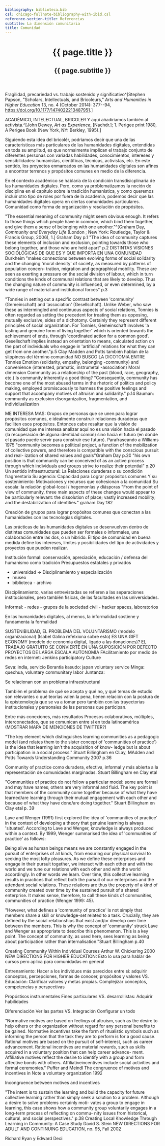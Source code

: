 ```yaml
---
bibliography: biblioteca.bib
csl: chicago-fullnote-bibliography-with-ibid.csl
reference-section-title: Referencias
subtitle: La dimensión comunitaria
title: Comunidad
---
```


<header class="chapter-headers"> <h1>{{ page.title }}</h1>
<h2>{{ page.subtitle }}</h2> </header>

Fragilidad, precariedad vs. trabajo sostenido y significativo^[Stephen Papson, "Scholars, Intellectuals, and Bricoleurs," *Arts and Humanities in Higher Education* 13, no. 4 (October 2014): 377--94, <https://doi.org/10.1177/1474022213487951>.]

ACADÉMICO, INTELECTUAL, BRICOLER Y aquí añadiríamos también al
activista.^[John Dewey, *Art as Experience*, \[Nachdr.\]; 1. Perigee print 1980, A Perigee Book (New York, NY: Berkley, 1995).]

Siguiendo esta idea del bricolér, podríamos decir que una de las
características más particulares de las humanidades digitales,
entendidas en toda su amplitud, es que normalmente implican el trabajo
conjunto de diferentes personas con variadas habilidades, conocimientos,
intereses y sensibilidades: humanistas, científicas, técnicas,
activistas, etc. En este sentido, los proyectos enmarcados en las
humanidades digitales son afines a encontrar terrenos y propósitos
comunes en medio de la diferencia.

En el contexto académico se hablaría de la condición transdisicplinaria
de las humanidades digitales. Pero, como ya problematizamos la noción de
disciplina en el capítulo sobre la tradición humanística, y como
queremos incluir otro tipo de roles por fuera de la academia, podemos
decir que las humanidades digitales opera en ciertas comunidades
particulares. Comunidad como forma de organización y resolución de
propósitos.

"The essential meaning of community might seem obvious enough. It refers
to those things which people have in common, which bind them together,
and give them a sense of belonging with one another."^[Graham Day, *Community and Everyday Life* (London ; New York: Routledge, Taylor & Francis Group, 2006), 1.] Graham Day p.1
"The idea of community captures these elements of inclusion and
exclusion, pointing towards those who belong together, and those who are
held apart" p.2 DISTINTAS VISIONES SOCIOLÓGICAS DE QUE ES Y QUE IMPORTA
EN UNA COMUNIDAD Durkheim "makes connections between evolving forms of
social solidarity and the changing 'moral density' of society, as
measured by patterns of population concen- tration, migration and
geographical mobility. These are seen as exerting a pressure on the
social division of labour, which in turn conditions the kinds of
communal relations that are likely to develop. Thus the changing nature
of community is influenced, or even determined, by a wide range of
material and institutional forces" p.3

"Tonnies in setting out a specific contrast between 'community'
(Gemeinschaft) and 'association' (Gesellschaft). Unlike Weber, who saw
these as intermingled and continuous aspects of social relations,
Tonnies is often regarded as setting the precedent for treating them as
opposing, mutually exclusive, sides of a dichotomy. Certainly they
represent different principles of social organization. For Tonnies,
Gemeinschaft involves 'a lasting and genuine form of living together'
which is oriented towards the achievement of ends, through 'coordinated
action for a common good'. Gesellschaft implies instead an orientation
to means, calculated action on the part of individuals who engage in
'artificial' relations for what they can get from one another."p.5 Clay
Madden and Potts también hablan de la slippiness del término comunidad
NO BUSCO LA DICOTOMIA ENTRE Tonnies Emotion (solidarity, empathy,
belonging -community) and convenience (interested, pramatic, instrumetal
-association) Moral dimension Community as a relationship of the past
(blood, race, geography, etc.) Is community inherently a good thing?
"Consequently, community has become one of the most abused terms in the
rhetoric of politics and policy making, employed promiscuously to
harness the positive feelings and support that accompany motives of
altruism and solidarity." p.14 Bauman: community as exclusion
disorganization, fragmentation, and individiualization

ME INTERESA MAS: Grupos de personas que se unen para lograr propósitos
comunes, e idealmente construir relaciones duraderas que faciliten esos
propósitos. Entonces cabe resaltar que la visión de comunidad que me
interesa analizar aquí no es una visión hacia el pasado (la recuperación
de alguna identidad común) sino hacia el futuro (en donde el pasado
puede servir para construir ese futuro). Parafraseando a Williams 1975
"community becomes a political project, a function of the mobilization
of collective powers, and therefore is compatible with the conscious
pursuit and real- ization of shared values and goals"Graham Day p.20
"his own position is that community can be conceived of as an active
process through which individuals and groups strive to realize their
potential" p.20 Un sentido infraestructural: La Relaciones duraderas o
su condición fragmentaria Su agencia: Capacidad para Lograr propósitos
comunes Y su sostenimiento: Motivaciones y recursos que cohesionan a la
comunidad Su escala: la relación global-local / hegemonías y diásporas
"From the point of view of community, three main aspects of these
changes would appear to be particularly relevant: the dissolution of
place; vastly increased mobility; and the destabilization of
identities." graham Day 182

Creación de grupos para lograr propósitos comunes que conectan a las
humanidades con las tecnologías digitales.

Las prácticas de las humanidades digitales se desenvuelven dentro de
distintas comunidades que pueden ser formales o informales, una
colaboración entre las dos, o un híbrido. El tipo de comunidad en buena
medida define los intereses, límites y posibilidades del tipo de
actividades y proyectos que pueden realizar.

Institución formal: conservación, apreciación, educación / defensa del
humanismo como tradición Presupuestos estatales y privados

-   universidad -> Disciplinamiento y especialización
-   museo
-   biblioteca - archivo

Disciplinamiento, varias entrevistadas se refieren a las separaciones
institucionales, pero también físicas, de las facultades en las
universidades.

Informal: - redes - grupos de la sociedad civil - hacker spaces,
laboratorios

En las humanidades digitales, al menos, la informalidad sostiene y
fundamenta la formalidad

SUSTENIBILIDAD, EL PROBLEMA DEL VOLUNTARISMO (modelo organizacional)
(Isabel Galina refelxiona sobre esto) ES UNA GIFT ECONOMY (modelo de
economia digital, ligado a las donaciones)? EL TRABAJO GRATUITO SE
CONVIERTE EN UNA SUPOSICIÓN POR DEFECTO PROYECTOS DE LARGA ESCALA
AUTONOMÍA FAcilitamiento por medio de redes en internet: Jenkins
participatory Culture

Seva: india, servicio Borantia kasudo: japan voluntary service Minga:
quechua, voluntary communitary labor Juntanza:

Se relacionan con un problema infraestructural

También el problema de qué se acepta y qué no, y qué temas de estudio
son relevantes o qué teorías valen la pena, tienen relación con la
postura de la epistemología que se va a tomar pero también con las
trayectorias institucionales y personales de las personas que
participan.

Entre más conexiones, más resultados Procesos colaborativos, múltiples,
interconectados, que se comunican entre sí en toda latinoamérica
(MOSTRAR MAPA DE MENCIONES DE TWITTER?)

"The key element which distinguishes learning communities as a pedagogic
model (and relates them to the sister concept of 'communities of
practice') is the idea that learning isn't the acquisition of know-
ledge but is about participation in a social process." Stuart Billingham
en CLay, MAdden and Potts Towards Understanding Community 2007 p.36

Community of practice como duradera, efectiva, informal y más abierta a
la representación de comunidades marginadas. Stuart Billingham en Clay
etal

"Communities of practice do not follow a particular model: some are
formal and may have names; others are very informal and fluid. The key
point is that members of the community come together because of what
they have learned/are learning through their mutual engagement with each
other and because of what they have done/are doing together." Stuart
Billingham en Clay etal p. 39

Lave and Wenger (1991) first explored the idea of 'communities of
practice' in the context of developing a theory that genuine learning is
always 'situated'. According to Lave and Wenger, knowledge is always
produced within a context. By 1999, Wenger summarised the idea of
'communities of practice' as follows:

Being alive as human beings means we are constantly engaged in the
pursuit of enterprises of all kinds, from ensuring our physical survival
to seeking the most lofty pleasures. As we define these enterprises and
engage in their pursuit together, we interact with each other and with
the world and we tune our relations with each other and with the world
accordingly. In other words we learn. Over time, this collective
learning results in practices that reflect both the pursuit of our
enterprises and the attendant social relations. These relations are thus
the property of a kind of community created over time by the sustained
pursuit of a shared enterprise. It makes sense, therefore, to call these
kinds of communities, communities of practice (Wenger 1999: 45).

"However, what defines a 'community of practice' is not simply that
members share a skill or knowledge-set related to a task. Crucially,
they are defined by the social relationships that exist and/or develop
over time between the members. This is why the concept of 'community'
struck Lave and Wenger as appropriate to describe this phenomenon. This
is a key point. The concept of community, as used here, sees learning as
being about participation rather than internalisation."Stuart Billingham
p.40

Creating Community Within Individual Courses Arthur W. Chickering 2000
NEW DIRECTIONS FOR HIGHER EDUCATION: Esto lo usa para hablar de cursos
pero aplica para comunidadas en general

Entrenamiento: Hacer a los individuos más parecidos entre sí: adquirir
conceptos, percepciones, formas de conocer, propósitos y valores VS.
Educación: Clarificar valores y metas propias. Complejizar conceptos,
competencias y perspectivas

Propóstisos instrumentales Fines particulares VS. desarrollistas:
Adquirir habilidades

Diferenciación Ver las partes VS. Integración Configurar un todo

"Normative motives are based on feelings of altruism, such as the desire
to help others or the organization without regard for any personal
benefits to be gained. Normative incentives take the form of ritualistic
symbols such as informing the person that the task they are to perform
is for a good cause. Rational motives are based on the pursuit of
self-interest, such as career advancement. Rational incentives are
material rewards, such as skills acquired in a voluntary position that
can help career advance- ment. Affiliative motives reflect the desire to
identify with a group and form affective bonds with others.
Affiliativeincentives include social activities and formal ceremonies."
Puffer and Meindl The congruence of motives and incentives in Note a
voluntary organization 1992

Incongruence between motives and incentives

"The intent is to sustain the learning and build the capacity for future
collective learning rather than simply seek a solution to a problem.
Although a desire to solve problems certainly moti- vates a group to
engage in learning, this case shows how a community group voluntarily
engages in a long-term process of reflecting on commu- nity issues from
historical, cultural, and social perspectives." p.38 Creating Local
Knowledge Through Learning in Community: A Case Study David S. Stein NEW
DIRECTIONS FOR ADULT AND CONTINUING EDUCATION, no. 95, Fall 2002


Richard Ryan y Edward Deci

